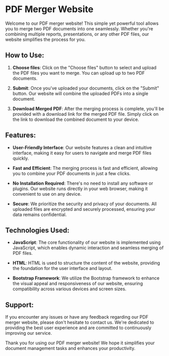 # PDF Merger Website

Welcome to our PDF merger website! This simple yet powerful tool allows you to merge two PDF documents into one seamlessly. Whether you're combining multiple reports, presentations, or any other PDF files, our website simplifies the process for you.

## How to Use:

1. **Choose files**: Click on the "Choose files" button to select and upload the PDF files you want to merge. You can upload up to two PDF documents.

2. **Submit**: Once you've uploaded your documents, click on the "Submit" button. Our website will combine the uploaded PDFs into a single document.

3. **Download Merged PDF**: After the merging process is complete, you'll be provided with a download link for the merged PDF file. Simply click on the link to download the combined document to your device.

## Features:

- **User-Friendly Interface**: Our website features a clean and intuitive interface, making it easy for users to navigate and merge PDF files quickly.
  
- **Fast and Efficient**: The merging process is fast and efficient, allowing you to combine your PDF documents in just a few clicks.
  
- **No Installation Required**: There's no need to install any software or plugins. Our website runs directly in your web browser, making it convenient to use on any device.

- **Secure**: We prioritize the security and privacy of your documents. All uploaded files are encrypted and securely processed, ensuring your data remains confidential.

## Technologies Used:

- **JavaScript**: The core functionality of our website is implemented using JavaScript, which enables dynamic interaction and seamless merging of PDF files.

- **HTML**: HTML is used to structure the content of the website, providing the foundation for the user interface and layout.

- **Bootstrap Framework**: We utilize the Bootstrap framework to enhance the visual appeal and responsiveness of our website, ensuring compatibility across various devices and screen sizes.

## Support:

If you encounter any issues or have any feedback regarding our PDF merger website, please don't hesitate to contact us. We're dedicated to providing the best user experience and are committed to continuously improving our service.

Thank you for using our PDF merger website! We hope it simplifies your document management tasks and enhances your productivity.
